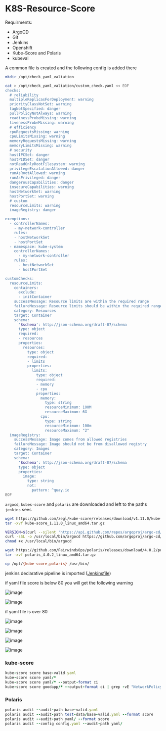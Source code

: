 # K8S-Resource-Score

Requirments:

 - ArgoCD
 - Git
 - Jenkins
 - Openshift
 - Kube-Score and Polaris
 - kubeval

A common file is created and the following config is added there
```bash
mkdir /opt/check_yaml_valiation
```
```bash
cat > /opt/check_yaml_valiation/custom_check.yaml << EOF
checks:
  # reliability
  multipleReplicasForDeployment: warning
  priorityClassNotSet: warning
  tagNotSpecified: danger
  pullPolicyNotAlways: warning
  readinessProbeMissing: warning
  livenessProbeMissing: warning
  # efficiency
  cpuRequestsMissing: warning
  cpuLimitsMissing: warning
  memoryRequestsMissing: warning
  memoryLimitsMissing: warning
  # security
  hostIPCSet: danger
  hostPIDSet: danger
  notReadOnlyRootFilesystem: warning
  privilegeEscalationAllowed: danger
  runAsRootAllowed: warning
  runAsPrivileged: danger
  dangerousCapabilities: danger
  insecureCapabilities: warning
  hostNetworkSet: warning
  hostPortSet: warning
  # custom
  resourceLimits: warning
  imageRegistry: danger

exemptions:
  - controllerNames:
    - my-network-controller
    rules:
    - hostNetworkSet
    - hostPortSet
  - namespace: kube-system
    controllerNames:
      - my-network-controller
    rules:
      - hostNetworkSet
      - hostPortSet

customChecks:
  resourceLimits:
    containers:
      exclude:
      - initContainer
    successMessage: Resource limits are within the required range
    failureMessage: Resource limits should be within the required range
    category: Resources
    target: Container
    schema:
      '$schema': http://json-schema.org/draft-07/schema
      type: object
      required:
      - resources
      properties:
        resources:
          type: object
          required:
          - limits
          properties:
            limits:
              type: object
              required:
              - memory
              - cpu
              properties:
                memory:
                  type: string
                  resourceMinimum: 100M
                  resourceMaximum: 6G
                cpu:
                  type: string
                  resourceMinimum: 100m
                  resourceMaximum: "2"
  imageRegistry:
    successMessage: Image comes from allowed registries
    failureMessage: Image should not be from disallowed registry
    category: Images
    target: Container
    schema:
      '$schema': http://json-schema.org/draft-07/schema
      type: object
      properties:
        image:
          type: string
          not:
            pattern: ^quay.io
EOF
```
`argocd`, `kubes-score` and `polaris` are downloaded and left to the paths `jenkins` sees
```bash
wget https://github.com/zegl/kube-score/releases/download/v1.11.0/kube-score_1.11.0_linux_amd64.tar.gz
tar -xvf kube-score_1.11.0_linux_amd64.tar.gz
```
```bash
VERSION=$(curl --silent "https://api.github.com/repos/argoproj/argo-cd/releases/latest" | grep '"tag_name"' | sed -E 's/.*"([^"]+)".*/\1/')
curl -sSL -o /usr/local/bin/argocd https://github.com/argoproj/argo-cd/releases/download/$VERSION/argocd-linux-amd64
chmod +x /usr/local/bin/argocd
```
```bash
wget https://github.com/FairwindsOps/polaris/releases/download/4.0.2/polaris_4.0.2_linux_amd64.tar.gz
tar -xvf polaris_4.0.2_linux_amd64.tar.gz
```
```bash
cp /opt/{kube-score,polaris} /usr/bin/
```
jenkins declarative pipeline is imported ([Jenkinsfile](https://github.com/OktaySavdi/K8S-Resource-Score/blob/main/Jenkinsfile "Jenkinsfile"))

if yaml file score is below 80 you will get the following warning

![image](https://user-images.githubusercontent.com/3519706/121813079-36586480-cc73-11eb-8c34-dba5fc5a920a.png)

![image](https://user-images.githubusercontent.com/3519706/121812982-c3e78480-cc72-11eb-8c1d-cf2c2b8ae317.png)

if yaml file is over 80

![image](https://user-images.githubusercontent.com/3519706/121812923-8b47ab00-cc72-11eb-803a-5d5416cb5ac6.png)

![image](https://user-images.githubusercontent.com/3519706/121813038-04470280-cc73-11eb-8a6f-2140ce5188c7.png)

![image](https://user-images.githubusercontent.com/3519706/121813051-10cb5b00-cc73-11eb-8f10-bccba457d7fb.png)

![image](https://user-images.githubusercontent.com/3519706/121813978-4c682400-cc77-11eb-8949-10ae08732650.png)

### kube-score
```ruby
kube-score score base-valid.yaml
kube-score score yaml/*
kube-score score yaml/* --output-format ci
kube-score score goodapp/* --output-format ci | grep -vE "NetworkPolicy|podAntiAffinity|PodDisruptionBudget"
```
### Polaris
```ruby
polaris audit --audit-path base-valid.yaml
polaris audit --audit-path test-data/base-valid.yaml --format score
polaris audit --audit-path yaml/ --format score
polaris audit --config config.yaml --audit-path yaml/
```
